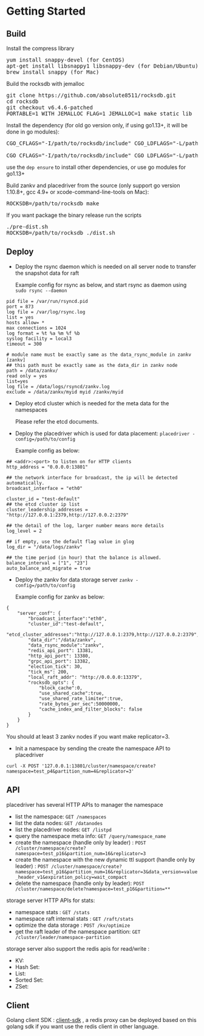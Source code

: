 # Getting Started

## Build

Install the compress library
<pre>
yum install snappy-devel (for CentOS)
apt-get install libsnappy1 libsnappy-dev (for Debian/Ubuntu)
brew install snappy (for Mac)
</pre>

Build the rocksdb with jemalloc
<pre>
git clone https://github.com/absolute8511/rocksdb.git
cd rocksdb
git checkout v6.4.6-patched
PORTABLE=1 WITH_JEMALLOC_FLAG=1 JEMALLOC=1 make static_lib
</pre>

Install the dependency (for old go version only, if using go1.13+, it will be done in go modules):
<pre>
CGO_CFLAGS="-I/path/to/rocksdb/include" CGO_LDFLAGS="-L/path/to/rocksdb -lrocksdb -lstdc++ -lm -lsnappy -lrt -ljemalloc" go get github.com/youzan/gorocksdb

CGO_CFLAGS="-I/path/to/rocksdb/include" CGO_LDFLAGS="-L/path/to/rocksdb -lrocksdb -lstdc++ -lm -lsnappy -ljemalloc" go get github.com/youzan/gorocksdb (for MacOS)
</pre>

use the `dep ensure` to install other dependencies, or use go modules for go1.13+ 

Build zankv and placedriver from the source (only support go version 1.10.8+, gcc 4.9+ or xcode-command-line-tools on Mac):
<pre>
ROCKSDB=/path/to/rocksdb make
</pre>

If you want package the binary release run the scripts
<pre>
./pre-dist.sh
ROCKSDB=/path/to/rocksdb ./dist.sh
</pre>

## Deploy

* Deploy the rsync daemon which is needed on all server node to transfer the snapshot data for raft

  Example config for rsync as below, and start rsync as daemon using `sudo rsync --daemon` 
```
pid file = /var/run/rsyncd.pid
port = 873
log file = /var/log/rsync.log
list = yes
hosts allow= *
max connections = 1024
log format = %t %a %m %f %b
syslog facility = local3
timeout = 300

# module name must be exactly same as the data_rsync_module in zankv
[zankv]
## this path must be exactly same as the data_dir in zankv node
path = /data/zankv/
read only = yes
list=yes
log file = /data/logs/rsyncd/zankv.log
exclude = /data/zankv/myid myid /zankv/myid
```

* Deploy etcd cluster which is needed for the meta data for the namespaces

  Please refer the etcd documents.

* Deploy the placedriver which is used for data placement: `placedriver -config=/path/to/config`

  Example config as below:
```
## <addr>:<port> to listen on for HTTP clients
http_address = "0.0.0.0:13801"

## the network interface for broadcast, the ip will be detected automatically.
broadcast_interface = "eth0"

cluster_id = "test-default"
## the etcd cluster ip list
cluster_leadership_addresses = "http://127.0.0.1:2379,http://127.0.0.2:2379"

## the detail of the log, larger number means more details
log_level = 2

## if empty, use the default flag value in glog
log_dir = "/data/logs/zankv"

## the time period (in hour) that the balance is allowed.
balance_interval = ["1", "23"]
auto_balance_and_migrate = true
```

* Deploy the zankv for data storage server `zankv -config=/path/to/config`

  Example config for zankv as below:
```
{
    "server_conf": {
        "broadcast_interface":"eth0",
        "cluster_id":"test-default",
        "etcd_cluster_addresses":"http://127.0.0.1:2379,http://127.0.0.2:2379",
        "data_dir":"/data/zankv",
        "data_rsync_module":"zankv",
        "redis_api_port": 13381,
        "http_api_port": 13380,
        "grpc_api_port": 13382,
        "election_tick": 30,
        "tick_ms": 200,
        "local_raft_addr": "http://0.0.0.0:13379",
        "rocksdb_opts": {
            "block_cache":0,
            "use_shared_cache":true,
            "use_shared_rate_limiter":true,
            "rate_bytes_per_sec":50000000,
            "cache_index_and_filter_blocks": false
        }
    }
}
```
You should at least 3 zankv nodes if you want make replicator=3.

 * Init a namespace by sending the create the namespace API to placedriver
 ```
curl -X POST '127.0.0.1:13801/cluster/namespace/create?namespace=test_p4&partition_num=4&replicator=3'
 ```

## API

placedriver has several HTTP APIs to manager the namespace

- list the namespace: `GET /namespaces`
- list the data nodes: `GET /datanodes`
- list the placedriver nodes: `GET /listpd`
- query the namespace meta info: `GET /query/namespace_name`
- create the namespace (handle only by leader) : `POST /cluster/namespace/create?namespace=test_p16&partition_num=16&replicator=3`
- create the namespace with the new dynamic ttl support (handle only by leader) : `POST /cluster/namespace/create?namespace=test_p16&partition_num=16&replicator=3&data_version=value_header_v1&expiration_policy=wait_compact`
- delete the namespace (handle only by leader): `POST /cluster/namespace/delete?namespace=test_p16&partition=**`

storage server HTTP APIs for stats:

- namespace stats : `GET /stats`
- namespace raft internal stats : `GET /raft/stats`
- optimize the data storage : `POST /kv/optimize`
- get the raft leader of the namespace partition: `GET /cluster/leader/namespace-partition`

storage server also support the redis apis for read/write :

* KV:
* Hash Set:
* List:
* Sorted Set:
* ZSet:

## Client
Golang client SDK : [client-sdk] , a redis proxy can be deployed 
based on this golang sdk if you want use the redis client in other language.


[client-sdk]: https://github.com/youzan/go-zanredisdb
